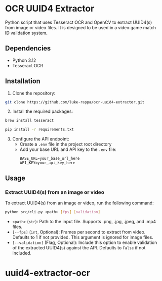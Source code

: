 # OCR UUID4 Extractor

Python script that uses Tesseract OCR and OpenCV to extract UUID4(s) from image or video files. It is designed to be used in a video game match ID validation system.

## Dependencies

- Python 3.12
- Tesseract OCR

## Installation

1. Clone the repository:

```bash
git clone https://github.com/luke-rappa/ocr-uuid4-extractor.git
```

2. Install the required packages:

```bash
brew install tesseract
```

```bash
pip install -r requirements.txt
```

3. Configure the API endpoint:
   - Create a `.env` file in the project root directory
   - Add your base URL and API key to the `.env` file:
     ```
     BASE_URL=your_base_url_here
     API_KEY=your_api_key_here
     ```

## Usage

### Extract UUID4(s) from an image or video

To extract UUID4(s) from an image or video, run the following command:

```bash
python src/cli.py <path> [fps] [validation]
```

- `<path>` (`str`): Path to the input file. Supports .png, .jpg, .jpeg, and .mp4 files.
- `[--fps]` (`int`, Optional): Frames per second to extract from video. Defaults to 1 if not provided. This argument is ignored for image files.
- `[--validation]` (Flag, Optional): Include this option to enable validation of the extracted UUID4(s) against the API. Defaults to `False` if not included. 
# uuid4-extractor-ocr
